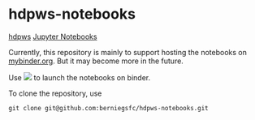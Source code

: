 # hdpws-notebooks
[hdpws](https://pypi.org/project/hdpws/) [Jupyter Notebooks](https://jupyter.org/)

Currently, this repository is mainly to support hosting the notebooks on 
[mybinder.org](https://mybinder.org/).  But it may become more in the future.

Use <a href="https://mybinder.org/v2/gh/berniegsfc/hdpws-notebooks/main" target="_blank">
<img src="https://mybinder.org/badge_logo.svg"/></a> to launch the notebooks on binder.

To clone the repository, use
```
git clone git@github.com:berniegsfc/hdpws-notebooks.git
```
